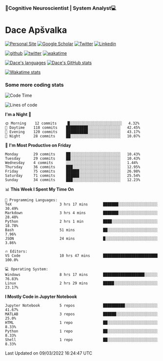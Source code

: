 ### 🧠Cognitive Neuroscientist | System Analyst💻
# Dace Apšvalka

[![Personal Site](https://img.shields.io/badge/website-teal?style=for-the-badge&logo=About.me&logoColor=white)](https://dcdace.net/)
[![Google Scholar](https://img.shields.io/badge/Scholar-yellow?style=for-the-badge&logo=googlescholar&logoColor=ffffff)](https://scholar.google.com/citations?hl=en&user=W8q0HBkAAAAJ&view_op=list_works&sortby=pubdate)
[![Twitter](https://img.shields.io/badge/Twitter-1DA1F2?logo=twitter&logoColor=white&style=for-the-badge)](https://twitter.com/dcdace)
[![Linkedin](https://img.shields.io/badge/linkedin-0077B5?logo=linkedin&logoColor=white&style=for-the-badge)](https://www.linkedin.com/in/dace-apsvalka/)

[![github](https://img.shields.io/github/followers/dcdace?logo=github&style=plastic)](https://github.com/dcdace?tab=followers "GitHub followers")
[![twitter](https://img.shields.io/twitter/follow/dcdace?label=followers&logo=twitter&color=%23007ec6&style=plastic)](https://twitter.com/dcdace "Twitter followers")
[![wakatime](https://wakatime.com/badge/user/6e7556d3-b1db-4eef-a7e8-9bad735fc27e.svg?style=plastic?v=2)](https://wakatime.com/@6e7556d3-b1db-4eef-a7e8-9bad735fc27e "Total time coded since Feb 28 2022")

[![Dace's languages](https://github-readme-stats.vercel.app/api/top-langs/?username=dcdace&langs_count=10&theme=nord&layout=compact)]() 
[![Dace's GitHub stats](https://github-readme-stats.vercel.app/api?username=dcdace&theme=dracula&hide=prs,issues&count_private=true&show_icons=true&hide_rank=true&include_all_commits=true&hide_title=false&custom_title=GitHub+Stats)](https://github.com/anuraghazra/github-readme-stats)

[![Wakatime stats](https://github-readme-stats.vercel.app/api/wakatime?username=dcdace&theme=react&layout=compact&custom_title=Coding+past+7+days&v=2)](https://wakatime.com/@6e7556d3-b1db-4eef-a7e8-9bad735fc27e "Recorded coding time in the past 7 days")
 ### Some more coding stats
<!--START_SECTION:waka-->
![Code Time](http://img.shields.io/badge/Code%20Time-13%20hrs%2020%20mins-blue)

![Lines of code](https://img.shields.io/badge/From%20Hello%20World%20I%27ve%20Written-46%20Thousand%20lines%20of%20code-blue)

**I'm a Night 🦉** 

```text
🌞 Morning    12 commits     █░░░░░░░░░░░░░░░░░░░░░░░░   4.32% 
🌆 Daytime    118 commits    ██████████░░░░░░░░░░░░░░░   42.45% 
🌃 Evening    120 commits    ██████████░░░░░░░░░░░░░░░   43.17% 
🌙 Night      28 commits     ██░░░░░░░░░░░░░░░░░░░░░░░   10.07%

```
📅 **I'm Most Productive on Friday** 

```text
Monday       29 commits     ██░░░░░░░░░░░░░░░░░░░░░░░   10.43% 
Tuesday      29 commits     ██░░░░░░░░░░░░░░░░░░░░░░░   10.43% 
Wednesday    4 commits      ░░░░░░░░░░░░░░░░░░░░░░░░░   1.44% 
Thursday     36 commits     ███░░░░░░░░░░░░░░░░░░░░░░   12.95% 
Friday       75 commits     ██████░░░░░░░░░░░░░░░░░░░   26.98% 
Saturday     71 commits     ██████░░░░░░░░░░░░░░░░░░░   25.54% 
Sunday       34 commits     ███░░░░░░░░░░░░░░░░░░░░░░   12.23%

```


📊 **This Week I Spent My Time On** 

```text
💬 Programming Languages: 
TeX                      3 hrs 17 mins       ███████░░░░░░░░░░░░░░░░░░   30.49% 
Markdown                 3 hrs 4 mins        ███████░░░░░░░░░░░░░░░░░░   28.48% 
Python                   2 hrs 1 min         ████░░░░░░░░░░░░░░░░░░░░░   18.78% 
Bash                     51 mins             ██░░░░░░░░░░░░░░░░░░░░░░░   7.96% 
JSON                     24 mins             █░░░░░░░░░░░░░░░░░░░░░░░░   3.86%

🔥 Editors: 
VS Code                  10 hrs 47 mins      █████████████████████████   100.0%

💻 Operating System: 
Windows                  8 hrs 17 mins       ███████████████████░░░░░░   76.83% 
Linux                    2 hrs 29 mins       █████░░░░░░░░░░░░░░░░░░░░   23.17%

```

**I Mostly Code in Jupyter Notebook** 

```text
Jupyter Notebook         5 repos             ██████████░░░░░░░░░░░░░░░   41.67% 
MATLAB                   3 repos             ██████░░░░░░░░░░░░░░░░░░░   25.0% 
HTML                     1 repo              ██░░░░░░░░░░░░░░░░░░░░░░░   8.33% 
Python                   1 repo              ██░░░░░░░░░░░░░░░░░░░░░░░   8.33% 
Shell                    1 repo              ██░░░░░░░░░░░░░░░░░░░░░░░   8.33%

```



 Last Updated on 09/03/2022 16:24:47 UTC
<!--END_SECTION:waka-->